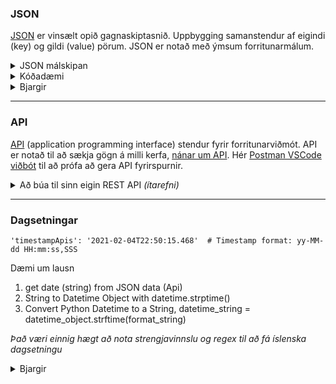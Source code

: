 ### JSON  
[JSON](https://realpython.com/python-json/) er vinsælt opið gagnaskiptasnið. Uppbygging samanstendur af eigindi (key) og gildi (value) pörum. JSON er notað með ýmsum forritunarmálum. 

<details>
<summary>JSON málskipan</summary>
<br>
  
 * key/value parasamband
 * {}, slaufusvigi eru utan um JSON object og innri objecta
 * key verður að vera með **tvöföldum gæsalöppum** og vera strengur
 * key/value parasambönd eru aðgreind með kommu
 * Ekki hægt að commenta í JSON skrá
 * JSON skráarsnið er með .json endingu
 * Þú getur notað JSONLint til að validate JSON. http://jsonlint.com/ 

</details>

<details>
<summary> Kóðadæmi</summary>
<br>

1. [JSON sýnidæmi](JSON/2_JSON_EXAMPLES.json)
1. [JSON í Dictionary](JSON/3_JsonToDictionary.py)
1. [Dictionary í JSON](JSON/4_dictionaryToJson.py)
1. [Að lesa úr JSON skrá](JSON/5_lesa_skra.py)
1. [Að skrifa í skrá](JSON/6_skrifaSkra.py)
1. [Að skrifa í JSON skrá](JSON/6_skrifa_Json_skra.py)
1. [Að lesa úr JSON skrá hýst á Github (https) með urllib](JSON/7_urllib_request.py)
1. [Að sækja JSON frá API](JSON/API.py) 

<!-- 
1. Flask: [Að skila JSON](JSON/Flask_return_JSON.py)
1. Flask: [Að skila JSON með Jsonify](JSON/jsonify.py)
1. [Að vinna úr dictionary sem kemur frá API](JSON/8_dictionary_API.py)
-->

</details>

<details>
<summary>Bjargir</summary>
<br>

* [JSON Support in Flask](https://tedboy.github.io/flask/interface_api.json_support.html#module-flask.json)
* [Python's urllib.request for HTTP Requests](https://realpython.com/urllib-request/)
* [Fixing the SSL CERTIFICATE_VERIFY_FAILED Error](https://realpython.com/urllib-request/#fixing-the-ssl-certificate_verify_failed-error), hér er dæmi um [kóðalausn](https://github.com/vefthroun/Vefforritun1/blob/main/Verkefni4/JSON/certifi_fix.PNG)
* [Working with JSON data](https://www.youtube.com/watch?v=9N6a-VLBa2I) _(YouTube)_
* [Append to JSON file using Python](https://www.geeksforgeeks.org/append-to-json-file-using-python/)
* [CRUD aðgerðir með dictionary](https://www.freecodecamp.org/news/everything-you-need-to-know-about-python-dictionaries/)
* [CRUD aðgerðir með JSON skrá](https://tecadmin.net/crud-operations-on-json-files-with-python/#google_vignette)
* [CRUD aðgerðir með Flask og JSON](https://github.com/oritzio/flask_crud_json)

<!-- 
og [Certify](https://certifi.io/)
-->

</details>


---

### API
[API](https://www.youtube.com/watch?v=s7wmiS2mSXY) (application programming interface) stendur fyrir forritunarviðmót. API er notað til að sækja gögn á milli kerfa, [nánar um API](https://zapier.com/learn/apis/chapter-1-introduction-to-apis/). Hér [Postman VSCode viðbót](JSON/VSC_Postman/README.md) til að prófa að gera API fyrirspurnir.

<!--
> [xmltodict 0.13.0](https://pypi.org/project/xmltodict/) _Makes working with XML feel like you are working with JSON_
-->

<details>
<summary>Að búa til sinn eigin REST API <em>(ítarefni)</em></summary>
<br>
  
One of the most popular ways to build APIs is the REST architecture style. Python provides some great tools not only to get data from REST APIs but also to build your own Python REST APIs.
- [Python and REST APIs: Interacting With Web Services](https://realpython.com/api-integration-in-python/)
- [Creating Web APIs with Python and Flask](https://programminghistorian.org/en/lessons/creating-apis-with-python-and-flask)
- [REST API using Flask in 7 minutes](https://towardsdatascience.com/launch-your-own-rest-api-using-flask-python-in-7-minutes-c4373eb34239) 

</details>


---


### Dagsetningar 

`'timestampApis': '2021-02-04T22:50:15.468'  # Timestamp format: yy-MM-dd HH:mm:ss,SSS`

Dæmi um lausn 
1. get date (string) from JSON data (Api)
2. String to Datetime Object with datetime.strptime()
3. Convert Python Datetime to a String, datetime_string = datetime_object.strftime(format_string)

_Það væri einnig hægt að nota strengjavinnslu og regex til að fá íslenska dagsetningu_

<details>
<summary>Bjargir</summary>
<br>

- [Datetime timestamp](https://www.programiz.com/python-programming/datetime/timestamp-datetime)
- [How to properly use datetime in your Python code](https://medium.com/better-programming/demystifying-python-datetime-module-with-examples-352e6cc72efc)
- [Python Datetime Tutorial: Manipulate Times, Dates, and Time Spans](https://www.dataquest.io/blog/python-datetime-tutorial/)

</details>
